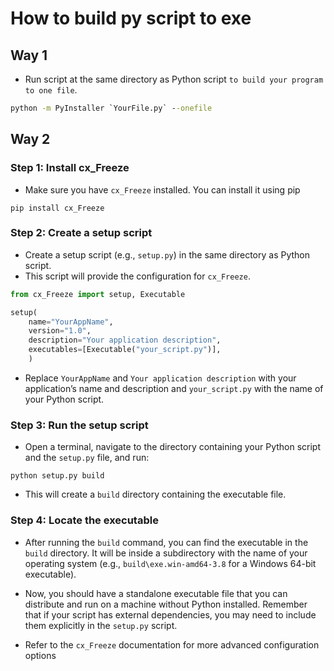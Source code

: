 # How to build py script to exe

## Way 1
- Run script at the same directory as Python script `to build your program to one file`.

```cmd
python -m PyInstaller `YourFile.py` --onefile
```
## Way 2

### Step 1: Install cx_Freeze

- Make sure you have `cx_Freeze` installed. You can install it using pip

```
pip install cx_Freeze
```

### Step 2: Create a setup script

- Create a setup script (e.g., `setup.py`) in the same directory as Python script.
- This script will provide the configuration for `cx_Freeze`.

```python
from cx_Freeze import setup, Executable

setup(
    name="YourAppName",
    version="1.0",
    description="Your application description",
    executables=[Executable("your_script.py")],
    )
```
- Replace `YourAppName` and `Your application description` with your application’s name and description and `your_script.py` with the name of your Python script.

### Step 3: Run the setup script

- Open a terminal, navigate to the directory containing your Python script and the `setup.py` file, and run:
```
python setup.py build
```
- This will create a `build` directory containing the executable file.

### Step 4: Locate the executable

- After running the `build` command, you can find the executable in the `build` directory. It will be inside a subdirectory with the name of your operating system (e.g., `build\exe.win-amd64-3.8` for a Windows 64-bit executable).

- Now, you should have a standalone executable file that you can distribute and run on a machine without Python installed. Remember that if your script has external dependencies, you may need to include them explicitly in the `setup.py` script.

- Refer to the `cx_Freeze` documentation for more advanced configuration options
